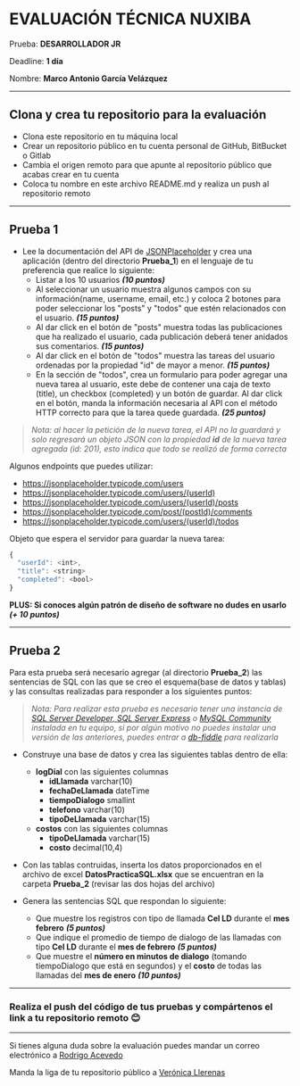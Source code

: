 
# EVALUACIÓN TÉCNICA NUXIBA #

Prueba: **DESARROLLADOR JR**

Deadline: **1 día**

Nombre: **Marco Antonio García Velázquez**

------
## Clona y crea tu repositorio para la evaluación ##
* Clona este repositorio en tu máquina local
* Crear un repositorio público en tu cuenta personal de GitHub, BitBucket o Gitlab
* Cambia el origen remoto para que apunte al repositorio público que acabas crear en tu cuenta
* Coloca tu nombre en este archivo README.md y realiza un push al repositorio remoto

------
## Prueba 1 ##
* Lee la documentación del API de [JSONPlaceholder](http://jsonplaceholder.typicode.com/guide/) y crea una aplicación (dentro del directorio **Prueba_1**) en el lenguaje de tu preferencia que realice lo siguiente:
	* Listar a los 10 usuarios **_(10 puntos)_**
	* Al seleccionar un usuario muestra algunos campos con su información(name, username, email, etc.) y coloca 2 botones para poder seleccionar los "posts" y "todos" que estén relacionados con el usuario. **_(15 puntos)_**
	* Al dar click en el botón de "posts" muestra todas las publicaciones que ha realizado el usuario, cada publicación deberá tener anidados sus comentarios. **_(15 puntos)_**
	* Al dar click en el botón de "todos" muestra las tareas del usuario ordenadas por la propiedad "id" de mayor a menor. **_(15 puntos)_**
	* En la sección de "todos", crea un formulario para poder agregar una nueva tarea al usuario, este debe de contener una caja de texto (title), un checkbox (completed) y un botón de guardar. Al dar click en el botón, manda la información necesaria al API con el método HTTP correcto para que la tarea quede guardada. **_(25 puntos)_**


> *Nota: al hacer la petición de la nueva tarea, el API no la guardará y solo regresará un objeto JSON con la propiedad **id** de la nueva tarea agregada (id: 201), esto indica que todo se realizó de forma correcta*


Algunos endpoints que puedes utilizar:

* https://jsonplaceholder.typicode.com/users 
* https://jsonplaceholder.typicode.com/users/(userId)
* https://jsonplaceholder.typicode.com/users/(userId)/posts
* https://jsonplaceholder.typicode.com/post/(postId)/comments
* https://jsonplaceholder.typicode.com/users/(userId)/todos

Objeto que espera el servidor para guardar la nueva tarea:


```javascript
{
  "userId": <int>,
  "title": <string>
  "completed": <bool>
}
```

**PLUS: Si conoces algún patrón de diseño de software no dudes en usarlo** **_(+ 10 puntos)_**

------
## Prueba 2 ##

Para esta prueba será necesario agregar (al directorio **Prueba_2**) las sentencias de SQL con las que se creo el esquema(base de datos y tablas) y las consultas realizadas para responder a los siguientes puntos:

> *Nota: Para realizar esta prueba es necesario tener una instancia de [SQL Server Developer, SQL Server Express](https://www.microsoft.com/es-mx/sql-server/sql-server-downloads) o [MySQL Community](https://dev.mysql.com/downloads/mysql/) instalada en tu equipo, si por algún motivo no puedes instalar una versión de las anteriores, puedes entrar a [db-fiddle](https://www.db-fiddle.com/) para realizarla*

* Construye una base de datos y crea las siguientes tablas dentro de ella:
	* **logDial** con las siguientes columnas
		* **idLlamada** varchar(10)
		* **fechaDeLlamada** dateTime
		* **tiempoDialogo** smallint
		* **telefono** varchar(10)
		* **tipoDeLlamada** varchar(15)
	* **costos** con las siguientes columnas
		* **tipoDeLlamada** varchar(15)
		* **costo** decimal(10,4)
		
* Con las tablas contruidas, inserta los datos proporcionados en el archivo de excel **DatosPracticaSQL.xlsx** que se encuentran en la carpeta **Prueba_2** (revisar las dos hojas del archivo)
* Genera las sentencias SQL que respondan lo siguiente:
	* Que muestre los registros con tipo de llamada **Cel LD** durante el **mes febrero** **_(5 puntos)_**
	* Que indique el promedio de tiempo de dialogo de las llamadas con tipo **Cel LD** durante el **mes de febrero** **_(5 puntos)_**
	* Que muestre el **número en minutos de dialogo** (tomando tiempoDialogo que está en segundos) y el **costo** de todas las llamadas del **mes de enero** **_(10 puntos)_**

------
### Realiza el push del código de tus pruebas y compártenos el link a tu repositorio remoto 😊 

------
Si tienes alguna duda sobre la evaluación puedes mandar un correo electrónico a [Rodrigo Acevedo](mailto:racevedo@nuxiba.com?subject=Dudas%20sobre%20evaluación%20técnica)

Manda la liga de tu repositorio público a [Verónica Llerenas](mailto:vllerenas@nuxiba.com?subject=[EvaluaciónDesarrollo]%20Este%20es%20mi%20repositorio)